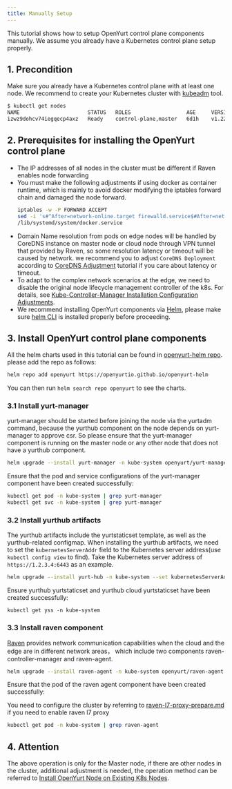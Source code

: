 ```yaml
---
title: Manually Setup
---
```


This tutorial shows how to setup OpenYurt control plane components manually. We assume you already have a Kubernetes control plane setup properly.

## 1. Precondition

Make sure you already have a Kubernetes control plane with at least one node. We recommend to create your Kubernetes cluster with [kubeadm](https://kubernetes.io/docs/setup/production-environment/tools/kubeadm/create-cluster-kubeadm/) tool.

```bash
$ kubectl get nodes
NAME                      STATUS   ROLES                  AGE     VERSION
izwz9dohcv74iegqecp4axz   Ready    control-plane,master   6d1h    v1.22.11
```

## 2. Prerequisites for installing the OpenYurt control plane

- The IP addresses of all nodes in the cluster must be different if Raven enables node forwarding
- You must make the following adjustments if using docker as container runtime, which is mainly to avoid docker modifying the iptables forward chain and damaged the node forward.
  ```bash
  iptables -w -P FORWARD ACCEPT
  sed -i 's#^After=network-online.target firewalld.service$#After=network-online.target firewalld.service containerd.service#g' \
  /lib/systemd/system/docker.service
  ```
- Domain Name resolution from pods on edge nodes will be handled by CoreDNS instance on master node or cloud node through VPN tunnel that provided by Raven, so some resolution latency or timeout will be caused by network. we recommend you to adjust `CoreDNS Deployment` according to [CoreDNS Adjustment](./coredns-prepare.md) tutorial if you care about latency or timeout.
- To adapt to the complex network scenarios at the edge, we need to disable the original node lifecycle management controller of the k8s. For details, see [Kube-Controller-Manager Installation Configuration Adjustments](./kcm-prepare.md).
- We recommend installing OpenYurt components via [Helm](https://helm.sh/), please make sure [helm CLI](https://helm.sh/docs/intro/install/) is installed properly before proceeding.

## 3. Install OpenYurt control plane components

All the helm charts used in this tutorial can be found in [openyurt-helm repo](https://github.com/openyurtio/openyurt-helm). please add the repo as follows:

```bash
helm repo add openyurt https://openyurtio.github.io/openyurt-helm
```

You can then run `helm search repo openyurt` to see the charts.

### 3.1 Install yurt-manager

yurt-manager should be started before joining the node via the yurtadm command, because the yurthub component on the node depends on yurt-manager to approve csr.
So please ensure that the yurt-manager component is running on the master node or any other node that does not have a yurthub component.

```bash
helm upgrade --install yurt-manager -n kube-system openyurt/yurt-manager
```

Ensure that the pod and service configurations of the yurt-manager component have been created successfully:

```bash
kubectl get pod -n kube-system | grep yurt-manager
kubectl get svc -n kube-system | grep yurt-manager
```

### 3.2 Install yurthub artifacts

The yurthub artifacts include the yurtstaticset template, as well as the yurthub-related configmap. When installing the yurthub artifacts, we need to set the `kubernetesServerAddr` field to the Kubernetes server address(use `kubectl config view` to find).
Take the Kubernetes server address of `https://1.2.3.4:6443` as an example.

```bash
helm upgrade --install yurt-hub -n kube-system --set kubernetesServerAddr=https://1.2.3.4:6443 openyurt/yurthub
```

Ensure yurthub yurtstaticset and yurthub cloud yurtstaticset have been created successfully:

```
kubectl get yss -n kube-system
```

### 3.3 Install raven component

[Raven](../core-concepts/raven.md) provides network communication capabilities when the cloud and the edge are in different network areas， which include two components raven-controller-manager and raven-agent.

```bash
helm upgrade --install raven-agent -n kube-system openyurt/raven-agent
```

Ensure that the pod of the raven agent component have been created successfully:

You need to configure the cluster by referring to [raven-l7-proxy-prepare.md](./raven-l7-proxy-prepare.md) if you need to enable raven l7 proxy
```bash
kubectl get pod -n kube-system | grep raven-agent
```

## 4. Attention

The above operation is only for the Master node, if there are other nodes in the cluster, additional adjustment is needed, the operation method can be referred to [Install OpenYurt Node on Existing K8s Nodes](./yurtadm-join.md#2-install-openyurt-node-components).
